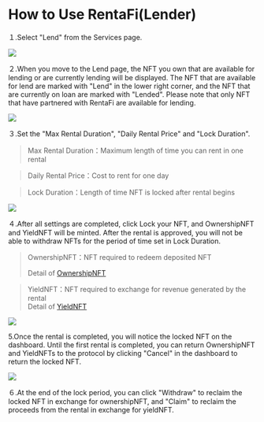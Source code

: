 # How to Use RentaFi(Lender)

１.Select "Lend" from the Services page.

![](../../.gitbook/assets/howToUseRilascio\_加筆修正-07.png)

２.When you move to the Lend page, the NFT you own that are available for lending or are currently lending will be displayed. The NFT that are available for lend are marked with "Lend" in the lower right corner, and the NFT that are currently on loan are marked with "Lended". Please note that only NFT that have partnered with RentaFi are available for lending.

![](../../.gitbook/assets/howToUseRentaFi\_%E5%8A%A0%E7%AD%86%E4%BF%AE%E6%AD%A3-08.png)

３.Set the "Max Rental Duration", "Daily Rental Price" and "Lock Duration".

> Max Rental Duration：Maximum length of time you can rent in one rental

> Daily Rental Price：Cost to rent for one day

> Lock Duration：Length of time NFT is locked after rental begins

![](../../.gitbook/assets/howToUseRilascio\_step-09.png)

４.After all settings are completed, click Lock your NFT, and OwnershipNFT and YieldNFT will be minted. After the rental is approved, you will not be able to withdraw NFTs for the period of time set in Lock Duration.

> OwnershipNFT：NFT required to redeem deposited NFT
>
> Detail of [OwnershipNFT](https://www.notion.so/GitBookDocument-9c75d920a3be4379aae86aa37af2347a)

> YieldNFT：NFT required to exchange for revenue generated by the rental\
> Detail of [YieldNFT](https://www.notion.so/GitBookDocument-9c75d920a3be4379aae86aa37af2347a)

![](<../../.gitbook/assets/howToUseRilascio\_step-10 (1).png>)

5.Once the rental is completed, you will notice the locked NFT on the dashboard. Until the first rental is completed, you can return OwnershipNFT and YieldNFTs to the protocol by clicking "Cancel" in the dashboard to return the locked NFT.

![](../../.gitbook/assets/howToUseRilascio\_加筆修正-09.png)

６.At the end of the lock period, you can click "Withdraw" to reclaim the locked NFT in exchange for ownershipNFT, and "Claim" to reclaim the proceeds from the rental in exchange for yieldNFT.
